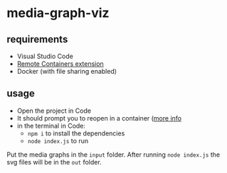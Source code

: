 # media-graph-viz

## requirements
- Visual Studio Code
- [Remote Containers extension](https://marketplace.visualstudio.com/items?itemName=ms-vscode-remote.remote-containers)
- Docker (with file sharing enabled)

## usage
- Open the project in Code
- It should prompt you to reopen in a container ([more info](https://code.visualstudio.com/docs/remote/containers#_quick-start-try-a-dev-container)
- in the terminal in Code:
  - `npm i` to install the dependencies
  - `node index.js` to run
  
Put the media graphs in the `input` folder. After running `node index.js` the svg files will be in the `out` folder.
